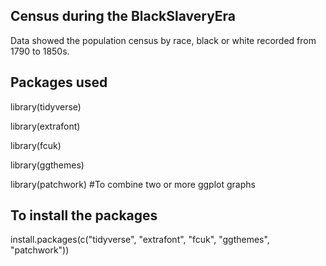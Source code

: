 ## Census during the BlackSlaveryEra

Data showed the population census by race, black or white recorded from 1790 to 1850s.

## Packages used
library(tidyverse)

library(extrafont)

library(fcuk)

library(ggthemes)

library(patchwork) #To combine two or more ggplot graphs

## To install the packages

install.packages(c("tidyverse", "extrafont", "fcuk", "ggthemes", "patchwork"))
